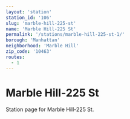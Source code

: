 ```yaml
---
layout: 'station'
station_id: '106'
slug: 'marble-hill-225-st'
name: 'Marble Hill-225 St'
permalink: '/stations/marble-hill-225-st-1/'
borough: 'Manhattan'
neighborhood: 'Marble Hill'
zip_code: '10463'
routes:
  - 1
---
```

# Marble Hill-225 St

Station page for Marble Hill-225 St.

